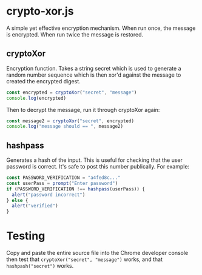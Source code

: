 # crypto-xor.js

A simple yet effective encryption mechanism. When run once, the message is encrypted.
When run twice the message is restored.

## cryptoXor

Encryption function. Takes a string secret which is used to generate a random number sequence which is then xor'd against
the message to created the encrypted digest.

```js
const encrypted = cryptoXor("secret", "message")
console.log(encrypted)
```

Then to decrypt the message, run it through cryptoXor again:

```js
const message2 = cryptoXor("secret", encrypted)
console.log("message should == ", message2)
```

## hashpass

Generates a hash of the input. This is useful for checking that the user password is correct. It's safe to post this number publically. For example:

```js
const PASSWORD_VERIFICATION = "a4fed8c..."
const userPass = prompt("Enter password")
if (PASSWORD_VERIFICATION !== hashpass(userPass)) {
  alert("password incorrect")
} else {
  alert("verified")
}

```

# Testing

Copy and paste the entire source file into the Chrome developer console then test that `cryptoXor("secret", "message")` works, and that `hashpash("secret")` works.
